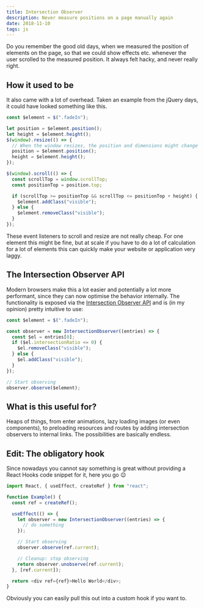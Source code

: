 ```yaml
---
title: Intersection Observer
description: Never measure positions on a page manually again
date: 2018-11-10
tags: js
---
```


Do you remember the good old days, when we measured the position of elements on the page, so that we could show effects etc. whenever the user scrolled to the measured position. It always felt hacky, and never really right.

## How it used to be

It also came with a lot of overhead. Taken an example from the jQuery days, it could have looked something like this.

```js
const $element = $(".fadeIn");

let position = $element.position();
let height = $element.height();
$(window).resize(() => {
  // When the window resizes, the position and dimensions might change
  position = $element.position();
  height = $element.height();
});

$(window).scroll(() => {
  const scrollTop = window.scrollTop;
  const positionTop = position.top;

  if (scrollTop >= positionTop && scrollTop <= positionTop + height) {
    $element.addClass("visible");
  } else {
    $element.removeClass("visible");
  }
});
```

These event listeners to scroll and resize are not really cheap. For one element this might be fine, but at scale if you have to do a lot of calculation for a lot of elements this can quickly make your website or application very laggy.

## The Intersection Observer API

Modern browsers make this a lot easier and potentially a lot more performant, since they can now optimise the behavior internally. The functionality is exposed via the [Intersection Observer API](https://developer.mozilla.org/en-US/docs/Web/API/IntersectionObserver) and is (in my opinion) pretty intuitive to use:

```js
const $element = $(".fadeIn");

const observer = new IntersectionObserver((entries) => {
  const $el = entries[0];
  if ($el.intersectionRatio <= 0) {
    $el.removeClass("visible");
  } else {
    $el.addClass("visible");
  }
});

// Start observing
observer.observe($element);
```

## What is this useful for?

Heaps of things, from enter animations, lazy loading images (or even components), to preloading resources and routes by adding intersection observers to internal links. The possibilities are basically endless.

## Edit: The obligatory hook

Since nowadays you cannot say something is great without providing a React Hooks code snippet for it, here you go 😉

```js
import React, { useEffect, createRef } from "react";

function Example() {
  const ref = createRef();

  useEffect(() => {
    let observer = new IntersectionObserver((entries) => {
      // do something
    });

    // Start observing
    observer.observe(ref.current);

    // Cleanup: stop observing
    return observer.unobserve(ref.current);
  }, [ref.current]);

  return <div ref={ref}>Hello World</div>;
}
```

Obviously you can easily pull this out into a custom hook if you want to.
